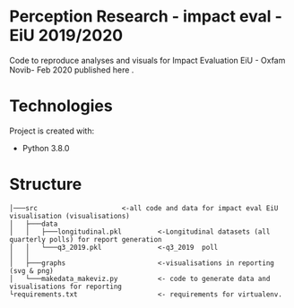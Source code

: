 # Perception Research - impact eval - EiU 2019/2020

Code to reproduce analyses and visuals for Impact Evaluation EiU - Oxfam Novib- Feb 2020 published here <add link>. 

# Technologies
Project is created with: 
- Python 3.8.0 

# Structure
```
│───src                     <-all code and data for impact eval EiU visualisation (visualisations) 
│   ├───data                 
│   │   ├───longitudinal.pkl         <-Longitudinal datasets (all quarterly polls) for report generation  
│   │   └───q3_2019.pkl              <-q3_2019  poll  
│   │          
│   ├───graphs                       <-visualisations in reporting (svg & png)
│   └───makedata_makeviz.py          <- code to generate data and visualisations for reporting
└requirements.txt                    <- requirements for virtualenv.
```






